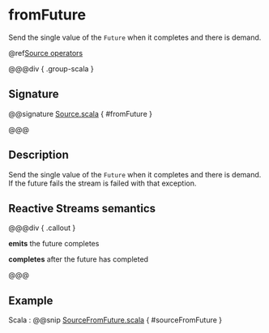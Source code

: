 # fromFuture

Send the single value of the `Future` when it completes and there is demand.

@ref[Source operators](../index.md#source-operators)

@@@div { .group-scala }

## Signature

@@signature [Source.scala](/akka-stream/src/main/scala/akka/stream/scaladsl/Source.scala) { #fromFuture }

@@@

## Description

Send the single value of the `Future` when it completes and there is demand.
If the future fails the stream is failed with that exception.

## Reactive Streams semantics

@@@div { .callout }

**emits** the future completes

**completes** after the future has completed

@@@

## Example
Scala
:  @@snip [SourceFromFuture.scala](/akka-docs/src/test/scala/docs/stream/operators/SourceOperators.scala) { #sourceFromFuture }

